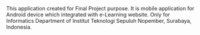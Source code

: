 This application created for Final Project purpose. It is mobile application for Android device which integrated with e-Learning website. Only for Informatics Department of Institut Teknologi Sepuluh Nopember, Surabaya, Indonesia.